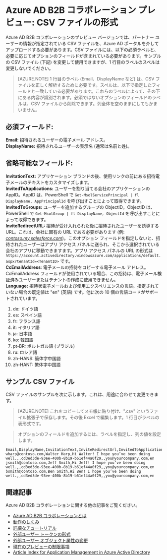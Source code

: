 <properties
   pageTitle="Azure Active Directory B2B コラボレーション プレビューの CSV ファイルの形式 | Microsoft Azure"
   description="Azure Active Directory B2B は、会社のアプリケーションにビジネス パートナーが選択的にアクセスできるようにすることで、会社間のリレーションシップをサポートします"
   services="active-directory"
   documentationCenter=""
   authors="viv-liu"
   manager="cliffdi"
   editor=""
   tags=""/>

<tags
   ms.service="active-directory"
   ms.devlang="NA"
   ms.topic="article"
   ms.tgt_pltfrm="NA"
   ms.workload="identity"
   ms.date="05/09/2016"
   ms.author="viviali"/>

# Azure AD B2B コラボレーション プレビュー: CSV ファイルの形式

Azure AD B2B コラボレーションのプレビュー バージョンでは、パートナー ユーザーの情報が指定されている CSV ファイルを、Azure AD ポータルを介してアップロードする必要があります。CSV ファイルには、以下の必須ラベルと、必要に応じてオプションのフィールドが含まれている必要があります。サンプルの CSV ファイル (下記) を変更して使用できますが、1 行目のラベルのスペルは変更しないでください。

>[AZURE.NOTE] 1 行目のラベル (Email、DisplayName など) は、CSV ファイルを正しく解析するために必要です。スペルは、以下で指定したフィールドと一致している必要があります。これらのラベルによって、その下にある内容が識別されます。必須ではないオプションのフィールドのラベルは、CSV ファイルから削除できます。列全体を空のままにしてもかまいません。

## 必須フィールド: <br/>
**Email:** 招待されるユーザーの電子メール アドレス。<br/>**DisplayName:** 招待されるユーザーの表示名 (通常は名前と姓)。<br/>


## 省略可能なフィールド: <br/>

**InvitationText:** アプリケーション ブランドの後、使用リンクの前にある招待電子メールのテキストをカスタマイズします。<br/> **InvitedToApplications:** ユーザーを割り当てる会社のアプリケーションの AppID。AppID は、PowerShell で `Get-MsolServicePrincipal | fl DisplayName, AppPrincipalId` を呼び出すことによって取得できます。<br/>**InvitedToGroups:** ユーザーを追加するグループの ObjectID。ObjectID は、PowerShell で `Get-MsolGroup | fl DisplayName, ObjectId` を呼び出すことによって取得できます。<br/>**InviteRedirectURL:** 招待が受け入れられた後に招待されたユーザーを誘導する URL。これは、会社に固有の URL である必要があります (例: [*contoso.my.salesforce.com*](http://contoso.my.salesforce.com/))。このオプション フィールドを指定しないと、招待されたユーザーはアプリ アクセス パネルに送られ、そこから選択されている会社のアプリに移動できますます。アプリ アクセス パネルの URL の形式は `https://account.activedirectory.windowsazure.com/applications/default.aspx?tenantId=<TenantID>` です。<br/> **CcEmailAddress**: 電子メールの招待をコピーする電子メール アドレス。CcEmailAddress フィールドが使用されている場合、この招待は、電子メール検証済みユーザーまたはテナントの作成に使用できません。<br/> **Language:** 招待状電子メールおよび使用エクスペリエンスの言語。指定されていない場合の既定値は "en" (英語) です。他に次の 10 個の言語コードがサポートされています。<br/>
1. de: ドイツ語<br/>
2. es: スペイン語<br/>
3. fr: フランス語<br/>
4. it: イタリア語<br/>
5. ja: 日本語<br/>
6. ko: 韓国語<br/>
7. pt-BR: ポルトガル語 (ブラジル)<br/>
8. ru: ロシア語<br/>
9. zh-HANS: 簡体字中国語<br/>
10. zh-HANT: 繁体字中国語<br/>

## サンプル CSV ファイル
CSV ファイルのサンプルを次に示します。これは、用途に合わせて変更できます。

>[AZURE.NOTE] これをコピーしてメモ帳に貼り付け、".csv" というファイル拡張子で保存します。その後 Excel で編集します。1 行目がラベルの表形式です。

> オプションのフィールドを追加するには、ラベルを指定し、列の値を設定します。

```
Email,DisplayName,InvitationText,InviteRedirectUrl,InvitedToApplications,InvitedToGroups,CcEmailAddress,Language
wharp@contoso.com,Walter Harp,Hi Walter! I hope you’ve been doing well.,,cd3ed3de-93ee-400b-8b19-b61ef44a0f29,,you@yourcompany.com,en
jsmith@contoso.com,Jeff Smith,Hi Jeff! I hope you’ve been doing well.,,cd3ed3de-93ee-400b-8b19-b61ef44a0f29,,you@yourcompany.com,en
bsmith@contoso.com,Ben Smith,Hi Ben! I hope you’ve been doing well.,,cd3ed3de-93ee-400b-8b19-b61ef44a0f29,,you@yourcompany.com,en

```

## 関連記事
Azure AD B2B コラボレーションに関する他の記事をご覧ください。

- [Azure AD B2B コラボレーションとは](active-directory-b2b-what-is-azure-ad-b2b.md)
- [動作のしくみ](active-directory-b2b-how-it-works.md)
- [詳細なチュートリアル](active-directory-b2b-detailed-walkthrough.md)
- [外部ユーザー トークンの形式](active-directory-b2b-references-external-user-token-format.md)
- [外部ユーザー オブジェクト属性の変更](active-directory-b2b-references-external-user-object-attribute-changes.md)
- [現在のプレビューの制限事項](active-directory-b2b-current-preview-limitations.md)
- [Article Index for Application Management in Azure Active Directory](active-directory-apps-index.md)

<!---HONumber=AcomDC_0518_2016-->